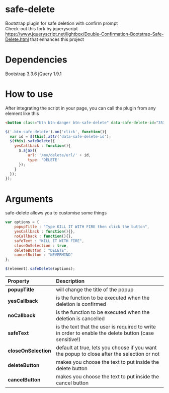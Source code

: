 # safe-delete
Bootstrap plugin for safe deletion with confirm prompt<br />
Check-out this fork by jqueryscript https://www.jqueryscript.net/lightbox/Double-Confirmation-Bootstrap-Safe-Delete.html that enhances this project

# Dependencies
Bootstrap 3.3.6
jQuery 1.9.1

# How to use
After integrating the script in your page, you can call the plugin from any element like this

```html
<button class="btn btn-danger btn-safe-delete" data-safe-delete-id="3536">DELETE ME</button>
```

```javascript
$('.btn-safe-delete').on('click', function(){
  var id = $(this).attr('data-safe-delete-id');
  $(this).safeDelete({
    yesCallback : function(){
      $.ajax({
          url: '/my/delete/url/' + id,
          type: 'DELETE'
      });
    }
  });
});
```

# Arguments
safe-delete allows you to customise some things

```javascript
var options = {
    popupTitle : "Type KILL IT WITH FIRE then click the button",
    yesCallback : function(){},
    noCallback : function(){},
    safeText : "KILL IT WITH FIRE",
    closeOnSelection : true,
    deleteButton : "DELETE",
    cancelButton : "NEVERMIND"            
};

$(element).safeDelete(options);
```

| Property             | Description                                                                                           |
| :------------------- | :---------------------------------------------------------------------------------------------------- |
| **popupTitle**       | will change the title of the popup                                                                    |
| **yesCallback**      | is the function to be executed when the deletion is confirmed                                         |
| **noCallback**       | is the function to be executed when the deletion is cancelled                                         |
| **safeText**         | is the text that the user is required to write in order to enable the delete button (case sensitive!) |
| **closeOnSelection** | default at true, lets you choose if you want the popup to close after the selection or not            |
| **deleteButton**     | makes you choose the text to put inside the delete button                                             |
| **cancelButton**     | makes you choose the text to put inside the cancel button                                             |
